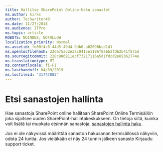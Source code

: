 ```yaml
---
title: Hallitse SharePoint Online-haku sanastot
ms.author: kirks
author: Techwriter40
ms.date: 11/27/2018
ms.audience: ITPro
ms.topic: article
ROBOTS: NOINDEX, NOFOLLOW
localization_priority: Normal
ms.assetid: fe00f4c0-44d5-49d4-9db0-a62698bcd1d1
ms.openlocfilehash: 22da75a32e3ac0415e1196f8a6b2fd62b41f875d
ms.sourcegitcommit: 228c986911ecf73217116a5d1fdcd2e89362774e
ms.translationtype: MT
ms.contentlocale: fi-FI
ms.lasthandoff: 04/09/2019
ms.locfileid: "31747883"
---
```

# <a name="manage-search-dictionaries"></a>Etsi sanastojen hallinta

Hae sanastoja SharePoint online hallitaan SharePoint Online Termisäilön joka sijaitsee uuden SharePoint-hallintakeskukseen. On tietoja siitä, kuinka voit lisätä tai muokata etsinnän sanastoja, [sanastojen hallinta haku](https://go.microsoft.com/fwlink/?linkid=2044669&amp;clcid=0x409).
  
Jos ei ole näkyvissä määrittää sanaston hakusanan termisäilössä näkyviin, odota 24 tuntia. Jos vieläkään ei näy 24 tunnin jälkeen sanasto Kirjaudu support ticket.
  

